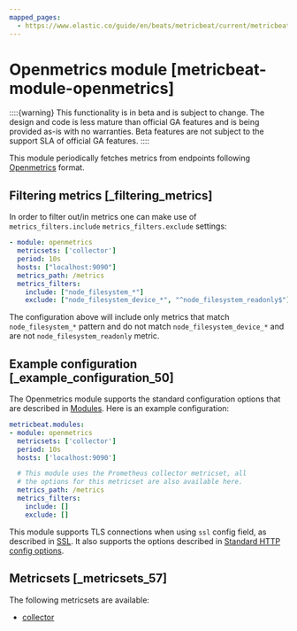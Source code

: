 ```yaml
---
mapped_pages:
  - https://www.elastic.co/guide/en/beats/metricbeat/current/metricbeat-module-openmetrics.html
---
```


# Openmetrics module [metricbeat-module-openmetrics]

::::{warning}
This functionality is in beta and is subject to change. The design and code is less mature than official GA features and is being provided as-is with no warranties. Beta features are not subject to the support SLA of official GA features.
::::


This module periodically fetches metrics from endpoints following [Openmetrics](https://openmetrics.io/) format.


## Filtering metrics [_filtering_metrics]

In order to filter out/in metrics one can make use of `metrics_filters.include` `metrics_filters.exclude` settings:

```yaml
- module: openmetrics
  metricsets: ['collector']
  period: 10s
  hosts: ["localhost:9090"]
  metrics_path: /metrics
  metrics_filters:
    include: ["node_filesystem_*"]
    exclude: ["node_filesystem_device_*", "^node_filesystem_readonly$"]
```

The configuration above will include only metrics that match `node_filesystem_*` pattern and do not match `node_filesystem_device_*` and are not `node_filesystem_readonly` metric.


## Example configuration [_example_configuration_50]

The Openmetrics module supports the standard configuration options that are described in [Modules](/reference/metricbeat/configuration-metricbeat.md). Here is an example configuration:

```yaml
metricbeat.modules:
- module: openmetrics
  metricsets: ['collector']
  period: 10s
  hosts: ['localhost:9090']

  # This module uses the Prometheus collector metricset, all
  # the options for this metricset are also available here.
  metrics_path: /metrics
  metrics_filters:
    include: []
    exclude: []
```

This module supports TLS connections when using `ssl` config field, as described in [SSL](/reference/metricbeat/configuration-ssl.md). It also supports the options described in [Standard HTTP config options](/reference/metricbeat/configuration-metricbeat.md#module-http-config-options).


## Metricsets [_metricsets_57]

The following metricsets are available:

* [collector](/reference/metricbeat/metricbeat-metricset-openmetrics-collector.md)


